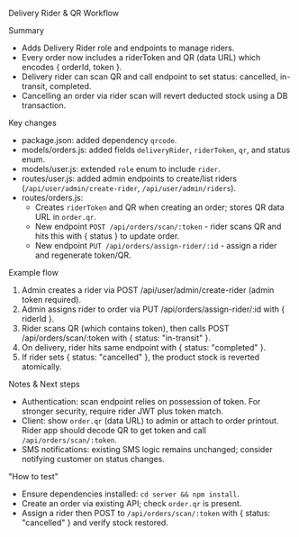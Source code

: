 Delivery Rider & QR Workflow

Summary
- Adds Delivery Rider role and endpoints to manage riders.
- Every order now includes a riderToken and QR (data URL) which encodes { orderId, token }.
- Delivery rider can scan QR and call endpoint to set status: cancelled, in-transit, completed.
- Cancelling an order via rider scan will revert deducted stock using a DB transaction.

Key changes
- package.json: added dependency `qrcode`.
- models/orders.js: added fields `deliveryRider`, `riderToken`, `qr`, and status enum.
- models/user.js: extended `role` enum to include `rider`.
- routes/user.js: added admin endpoints to create/list riders (`/api/user/admin/create-rider`, `/api/user/admin/riders`).
- routes/orders.js:
  - Creates `riderToken` and QR when creating an order; stores QR data URL in `order.qr`.
  - New endpoint `POST /api/orders/scan/:token` - rider scans QR and hits this with { status } to update order.
  - New endpoint `PUT /api/orders/assign-rider/:id` - assign a rider and regenerate token/QR.

Example flow
1. Admin creates a rider via POST /api/user/admin/create-rider (admin token required).
2. Admin assigns rider to order via PUT /api/orders/assign-rider/:id with { riderId }.
3. Rider scans QR (which contains token), then calls POST /api/orders/scan/:token with { status: "in-transit" }.
4. On delivery, rider hits same endpoint with { status: "completed" }.
5. If rider sets { status: "cancelled" }, the product stock is reverted atomically.

Notes & Next steps
- Authentication: scan endpoint relies on possession of token. For stronger security, require rider JWT plus token match.
- Client: show `order.qr` (data URL) to admin or attach to order printout. Rider app should decode QR to get token and call `/api/orders/scan/:token`.
- SMS notifications: existing SMS logic remains unchanged; consider notifying customer on status changes.

"How to test"
- Ensure dependencies installed: `cd server && npm install`.
- Create an order via existing API; check `order.qr` is present.
- Assign a rider then POST to `/api/orders/scan/:token` with { status: "cancelled" } and verify stock restored.

